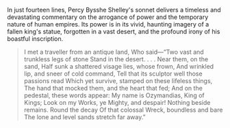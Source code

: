 In just fourteen lines, Percy Bysshe Shelley's sonnet delivers a timeless and devastating commentary on the arrogance of power and the temporary nature of human empires. Its power is in its vivid, haunting imagery of a fallen king's statue, forgotten in a vast desert, and the profound irony of his boastful inscription.

> I met a traveller from an antique land,
> Who said—“Two vast and trunkless legs of stone
> Stand in the desert. . . . Near them, on the sand,
> Half sunk a shattered visage lies, whose frown,
> And wrinkled lip, and sneer of cold command,
> Tell that its sculptor well those passions read
> Which yet survive, stamped on these lifeless things,
> The hand that mocked them, and the heart that fed;
> And on the pedestal, these words appear:
> My name is Ozymandias, King of Kings;
> Look on my Works, ye Mighty, and despair!
> Nothing beside remains. Round the decay
> Of that colossal Wreck, boundless and bare
> The lone and level sands stretch far away.”
